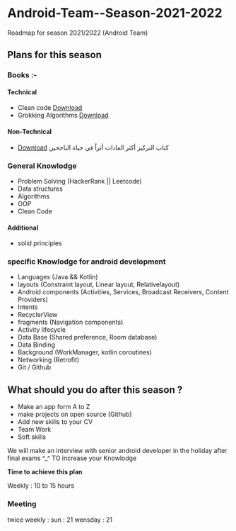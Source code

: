 # Android-Team--Season-2021-2022
Roadmap for season 2021/2022 (Android Team)

## Plans for this season 

### Books :-

#### Technical 
- Clean code [Download](https://enos.itcollege.ee/~jpoial/oop/naited/Clean%20Code.pdf)
- Grokking Algorithms [Download](https://edu.anarcho-copy.org/Algorithm/grokking-algorithms-illustrated-programmers-curious.pdf)

#### Non-Technical 
- [Download](https://www.noor-book.com/%D9%83%D8%AA%D8%A7%D8%A8-%D8%A7%D9%84%D8%AA%D8%B1%D9%83%D9%8A%D8%B2-%D8%A7%D9%83%D8%AB%D8%B1-%D8%A7%D9%84%D8%B9%D8%A7%D8%AF%D8%A7%D8%AA-%D8%A7%D8%AB%D8%B1%D8%A7-%D9%81%D9%8A-%D8%AD%D9%8A%D8%A7%D9%87-%D8%A7%D9%84%D9%86%D8%A7%D8%AC%D8%AD%D9%8A%D9%86-pdf) كتاب التركيز أكثر العادات أثراً في حياة الناجحين
 


### General Knowlodge 
- Problem Solving (HackerRank || Leetcode)
- Data structures 
- Algorithms 
- OOP 
- Clean Code 

#### Additional 
- solid principles 

### specific Knowlodge for android development 
- Languages (Java && Kotlin)
- layouts (Constraint layout, Linear layout, Relativelayout)
- Android components (Activities, Services, Broadcast Receivers, Content Providers)
- Intents 
- RecyclerView 
- fragments (Navigation components)
- Activity lifecycle
- Data Base (Shared preference, Room database)
- Data Binding 
- Background (WorkManager, kotlin coroutines)
- Networking (Retrofit)
- Git / Github


## What should you do after this season ? 
- Make an app form A to Z 
- make projects on open source (Github)
- Add new skills to your CV 
- Team Work
- Soft skills 


We will make an interview with senior android developer in the holiday after final exams ^_^ 
TO increase your Knowlodge 



**Time to achieve this plan**

Weekly : 10 to 15 hours 


### Meeting 
twice weekly :
sun : 21 
wensday : 21



  



